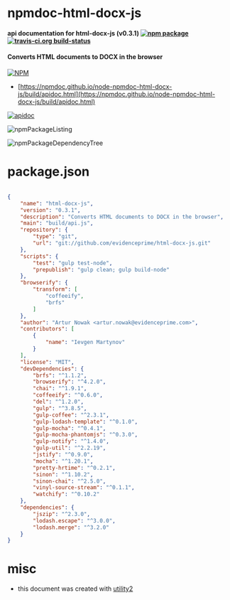 # npmdoc-html-docx-js

#### api documentation for  html-docx-js (v0.3.1)  [![npm package](https://img.shields.io/npm/v/npmdoc-html-docx-js.svg?style=flat-square)](https://www.npmjs.org/package/npmdoc-html-docx-js) [![travis-ci.org build-status](https://api.travis-ci.org/npmdoc/node-npmdoc-html-docx-js.svg)](https://travis-ci.org/npmdoc/node-npmdoc-html-docx-js)

#### Converts HTML documents to DOCX in the browser

[![NPM](https://nodei.co/npm/html-docx-js.png?downloads=true&downloadRank=true&stars=true)](https://www.npmjs.com/package/html-docx-js)

- [https://npmdoc.github.io/node-npmdoc-html-docx-js/build/apidoc.html](https://npmdoc.github.io/node-npmdoc-html-docx-js/build/apidoc.html)

[![apidoc](https://npmdoc.github.io/node-npmdoc-html-docx-js/build/screenCapture.buildCi.browser.%252Ftmp%252Fbuild%252Fapidoc.html.png)](https://npmdoc.github.io/node-npmdoc-html-docx-js/build/apidoc.html)

![npmPackageListing](https://npmdoc.github.io/node-npmdoc-html-docx-js/build/screenCapture.npmPackageListing.svg)

![npmPackageDependencyTree](https://npmdoc.github.io/node-npmdoc-html-docx-js/build/screenCapture.npmPackageDependencyTree.svg)



# package.json

```json

{
    "name": "html-docx-js",
    "version": "0.3.1",
    "description": "Converts HTML documents to DOCX in the browser",
    "main": "build/api.js",
    "repository": {
        "type": "git",
        "url": "git://github.com/evidenceprime/html-docx-js.git"
    },
    "scripts": {
        "test": "gulp test-node",
        "prepublish": "gulp clean; gulp build-node"
    },
    "browserify": {
        "transform": [
            "coffeeify",
            "brfs"
        ]
    },
    "author": "Artur Nowak <artur.nowak@evidenceprime.com>",
    "contributors": [
        {
            "name": "Ievgen Martynov"
        }
    ],
    "license": "MIT",
    "devDependencies": {
        "brfs": "^1.1.2",
        "browserify": "^4.2.0",
        "chai": "^1.9.1",
        "coffeeify": "^0.6.0",
        "del": "^1.2.0",
        "gulp": "^3.8.5",
        "gulp-coffee": "^2.3.1",
        "gulp-lodash-template": "^0.1.0",
        "gulp-mocha": "^0.4.1",
        "gulp-mocha-phantomjs": "^0.3.0",
        "gulp-notify": "^1.4.0",
        "gulp-util": "^2.2.19",
        "jstify": "^0.9.0",
        "mocha": "^1.20.1",
        "pretty-hrtime": "^0.2.1",
        "sinon": "^1.10.2",
        "sinon-chai": "^2.5.0",
        "vinyl-source-stream": "^0.1.1",
        "watchify": "^0.10.2"
    },
    "dependencies": {
        "jszip": "^2.3.0",
        "lodash.escape": "^3.0.0",
        "lodash.merge": "^3.2.0"
    }
}
```



# misc
- this document was created with [utility2](https://github.com/kaizhu256/node-utility2)
